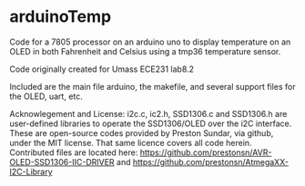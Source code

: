 # arduinoTemp
Code for a 7805 processor on an arduino uno to display temperature on an OLED in both Fahrenheit and Celsius using a tmp36 temperature sensor. 

Code originally created for Umass ECE231 lab8.2

Included are the main file arduino, the makefile, and several support files for the OLED, uart, etc. 

Acknowlegement and License: i2c.c, ic2.h, SSD1306.c and SSD1306.h are user-defined libraries to operate the SSD1306/OLED over the i2C interface. These are open-source codes provided by Preston Sundar, via github, under the MIT license. That same licence covers all code herein. Contributed files are located here:
https://github.com/prestonsn/AVR-OLED-SSD1306-IIC-DRIVER and https://github.com/prestonsn/AtmegaXX-I2C-Library
